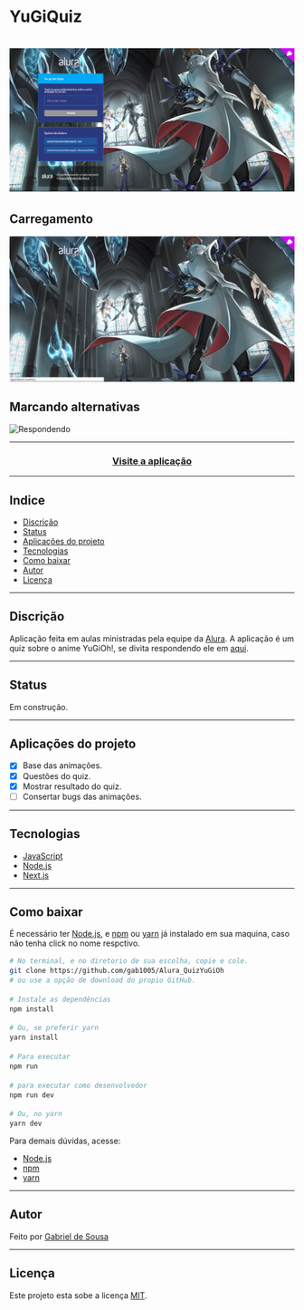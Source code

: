 # YuGiQuiz
<h1>
  <img src="./public/capa_yugiquiz.png" alt="Tela Inicial" title="Tela Inicial" />
</h1>

## Carregamento

<img src="./public/carregamento_yugiquiz_02.gif" alt="Carregamento" title="Carregamento" />

## Marcando alternativas

<img src="./public/respostas_yugiquiz.gif" alt="Respondendo" title="Respondendo" />

---
<h3 align="center">
  <a href="https://www.google.com">Visite a aplicação</a>
</h3>

---
## Indice
- [Discrição](#-Discrição)
- [Status](#-Status)
- [Aplicações do projeto](#-Aplicações-do-projeto)
- [Tecnologias](#-Tecnologias)
- [Como baixar](#-Como-baixar)
- [Autor](#-Autor)
- [Licença](#-Licença)

---
## Discrição

Aplicação feita em aulas ministradas pela equipe da [Alura](https://www.alura.com.br/).
A aplicação é um quiz sobre o anime YuGiOh!, se divita respondendo ele em [aqui](https://www.google.com).

---
## Status
Em construção.

---
## Aplicações do projeto
- [X] Base das animações.
- [X] Questões do quiz.
- [X] Mostrar resultado do quiz.
- [ ] Consertar bugs das animações.

---
## Tecnologias
- [JavaScript](https://www.javascript.com/)
- [Node.js](https://nodejs.org/en/)
- [Next.js](https://nextjs.org/)

---
## Como baixar
É necessário ter [Node.js](https://nextjs.org/), e [npm](https://www.npmjs.com/get-npm) ou [yarn](https://classic.yarnpkg.com/en/docs/install/#windows-stable) já instalado em sua maquina, caso não tenha
click no nome respctivo. 

```bash
# No terminal, e no diretorio de sua escolha, copie e cole.
git clone https://github.com/gab1005/Alura_QuizYuGiOh
# ou use a opção de download do propio GitHub.

# Instale as dependências  
npm install

# Ou, se preferir yarn
yarn install

# Para executar
npm run

# para executar como desenvolvedor
npm run dev

# Ou, no yarn
yarn dev
```
Para demais dúvidas, acesse:
- [Node.js](https://nextjs.org/)
- [npm](https://www.npmjs.com/get-npm)
- [yarn](https://classic.yarnpkg.com/en/docs/install/#windows-stable)

---
## Autor
Feito por [Gabriel de Sousa](https://www.linkedin.com/in/gabriel-sousa-06858719b/)

---
## Licença
Este projeto esta sobe a licença [MIT](./LICENSE).